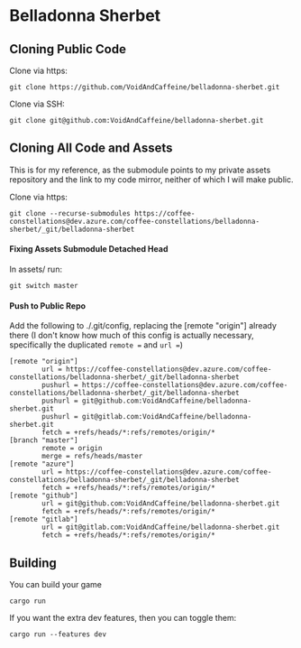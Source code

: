 # Belladonna Sherbet

## Cloning Public Code
Clone via https: 
```
git clone https://github.com/VoidAndCaffeine/belladonna-sherbet.git
```

Clone via SSH: 
```
git clone git@github.com:VoidAndCaffeine/belladonna-sherbet.git
```

## Cloning All Code and Assets
This is for my reference, as the submodule points to my private assets repository and the link to my code mirror, neither of which I will make public.

Clone via https:
```
git clone --recurse-submodules https://coffee-constellations@dev.azure.com/coffee-constellations/belladonna-sherbet/_git/belladonna-sherbet
```

#### Fixing Assets Submodule Detached Head
In assets/ run: 
```
git switch master
```

#### Push to Public Repo
Add the following to ./.git/config, replacing the [remote "origin"] already there
(I don't know how much of this config is actually necessary, specifically the duplicated `remote =` and `url =`)
```
[remote "origin"]
        url = https://coffee-constellations@dev.azure.com/coffee-constellations/belladonna-sherbet/_git/belladonna-sherbet
        pushurl = https://coffee-constellations@dev.azure.com/coffee-constellations/belladonna-sherbet/_git/belladonna-sherbet
        pushurl = git@github.com:VoidAndCaffeine/belladonna-sherbet.git
        pushurl = git@gitlab.com:VoidAndCaffeine/belladonna-sherbet.git
        fetch = +refs/heads/*:refs/remotes/origin/*
[branch "master"]
        remote = origin
        merge = refs/heads/master
[remote "azure"]
        url = https://coffee-constellations@dev.azure.com/coffee-constellations/belladonna-sherbet/_git/belladonna-sherbet
        fetch = +refs/heads/*:refs/remotes/origin/*
[remote "github"]
        url = git@github.com:VoidAndCaffeine/belladonna-sherbet.git
        fetch = +refs/heads/*:refs/remotes/origin/*
[remote "gitlab"]
        url = git@gitlab.com:VoidAndCaffeine/belladonna-sherbet.git
        fetch = +refs/heads/*:refs/remotes/origin/*
```

## Building

You can build your game

```
cargo run
```

If you want the extra dev features, then you can toggle them:

```
cargo run --features dev
```
